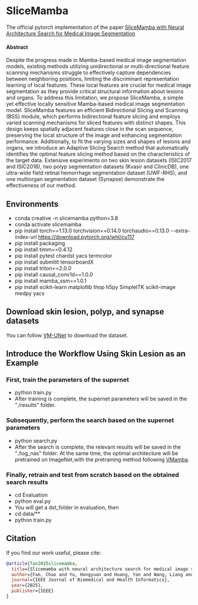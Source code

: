 # SliceMamba

The official pytorch implementation of the paper [SliceMamba with Neural Architecture Search for Medical Image Segmentation](https://ieeexplore.ieee.org/abstract/document/10976597/)

#### Abstract
Despite the progress made in Mamba-based medical image segmentation models, existing methods utilizing unidirectional or multi-directional feature scanning
mechanisms struggle to effectively capture dependencies between neighboring positions, limiting the discriminant representation learning of local features. These local features are crucial for medical image segmentation as they provide critical structural information about lesions and
organs. To address this limitation, we propose SliceMamba, a simple yet effective locally sensitive Mamba-based medical image segmentation model. SliceMamba features an efficient Bidirectional Slicing and Scanning (BSS) module, which performs bidirectional feature slicing and employs
varied scanning mechanisms for sliced features with distinct shapes. This design keeps spatially adjacent features close in the scan sequence, preserving the local structure of the image and enhancing segmentation performance. Additionally, to fit the varying sizes and shapes of lesions and organs, we introduce an Adaptive Slicing Search method that automatically identifies the optimal feature slicing method based on the characteristics of the target
data. Extensive experiments on two skin lesion datasets (ISIC2017 and ISIC2018), two polyp segmentation datasets (Kvasir and ClinicDB), one ultra-wide field retinal hemorrhage segmentation dataset (UWF-RHS), and one multiorgan segmentation dataset (Synapse) demonstrate the effectiveness of our method.
## Environments
- conda creative -n slicemamba python=3.8
- conda activate slicemamba
- pip install torch==1.13.0 torchvision==0.14.0 torchaudio==0.13.0 --extra-index-url https://download.pytorch.org/whl/cu117
- pip install packaging
- pip install timm==0.4.12
- pip install pytest chardst yacs termcolor
- pip install submitit tensorboardX
- pip install triton==2.0.0
- pip install causal_conv1d==1.0.0
- pip install mamba_ssm==1.0.1
- pip install scikit-learn matplotlib thop h5py SimpleITK scikit-image medpy yacs

## Download skin lesion, polyp, and synapse datasets

You can follow [VM-UNet](https://github.com/JCruan519/VM-UNet?tab=readme-ov-file) to download the dataset.

## Introduce the Workflow Using Skin Lesion as an Example

### First, train the parameters of the supernet
- python train.py
- After training is complete, the supernet parameters will be saved in the "./results" folder.
### Subsequently, perform the search based on the supernet parameters
- python search.py
- After the search is complete, the relevant results will be saved in the "./log_nas" folder. At the same time, the optimal architecture will be pretrained on ImageNet,with the pretraining method following [VMamba](https://github.com/MzeroMiko/VMamba).
### Finally, retrain and test from scratch based on the obtained search results
- cd Evaluation
- python eval.py
- You will get a dst_folder in evaluation, then
- cd data/**
- python train.py

## Citation

If you find our work useful, please cite:

```bibtex
@article{fan2025slicemamba,
  title={Slicemamba with neural architecture search for medical image segmentation},
  author={Fan, Chao and Yu, Hongyuan and Huang, Yan and Wang, Liang and Yang, Zhenghan and Jia, Xibin},
  journal={IEEE Journal of Biomedical and Health Informatics},
  year={2025},
  publisher={IEEE}
}

